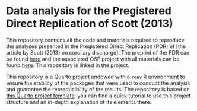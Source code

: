# Data analysis for the Pregistered Direct Replication of Scott (2013)

This repository contains all the code and materials required to reproduce the analyses presented in the Pregistered Direct Replication (PDR) of [the article by Scott (2013) on corollary discharge]. The preprint of the PDR can be found [here](https://osf.io/preprints/psyarxiv/abps9) and the associated OSF project with all materials can be found [here](https://osf.io/4vzkh/). This repository is linked in the project.

This repository is a Quarto project endowed with a `renv` R environment to ensure the stability of the packages that were used to conduct the analysis and guarantee the reproducibility of the results. The repository is based on [this Quarto project template](https://github.com/m-delem/my-quarto-template): you can find a quick tutorial to use this project structure and an in-depth explanation of its elements there.
